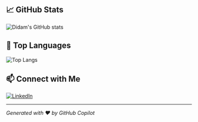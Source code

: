 ## 📈 GitHub Stats

![Didam's GitHub stats](https://github-readme-stats.vercel.app/api?username=didam00&show_icons=true&theme=radical)

## 🌟 Top Languages

![Top Langs](https://github-readme-stats.vercel.app/api/top-langs/?username=didam00&layout=compact&theme=radical)

## 📫 Connect with Me

[![LinkedIn](https://img.shields.io/badge/-LinkedIn-0077B5?style=flat&logo=linkedin)](https://www.linkedin.com/in/didam00/)

---

*Generated with ❤️ by GitHub Copilot*
